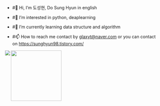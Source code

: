 - #👋 Hi, I’m 도성현, Do Sung Hyun in english

- #👀 I’m interested in python, deaplearning

- #🌱 I’m currently learning data structure and algorithm

- #📫 How to reach me contact by glaxyt@naver.com or you can contact on https://sunghyun98.tistory.com/


<img align='left' src="http://mazassumnida.wtf/api/v2/generate_badge?boj=glaxyt">
<img align='left' src="https://github-readme-stats.vercel.app/api?username=glaxyt" height="165">

<!---
glaxyt/glaxyt is a ✨ special ✨ repository because its `README.md` (this file) appears on your GitHub profile.
You can click the Preview link to take a look at your changes.
--->
